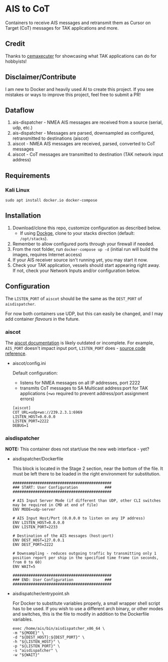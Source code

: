# AIS to CoT

Containers to receive AIS messages and retransmit them as Cursor on Target (CoT) messages for TAK applications and more.

## Credit

Thanks to [cemaxecuter](https://www.youtube.com/watch?v=4GV5yzhEG-E) for showcasing what TAK applications can do for hobbyists!

## Disclaimer/Contribute

I am new to Docker and heavily used AI to create this project. If you see mistakes or ways to improve this project, feel free to submit a PR!

## Dataflow

1. ais-dispatcher - NMEA AIS messages are received from a source (serial, udp, etc.)
2. ais-dispatcher - Messages are parsed, downsampled as configured, retransmitted to destinations (aiscot)
3. aiscot - NMEA AIS messages are received, parsed, converted to CoT messages
4. aiscot - CoT messages are transmitted to destination (TAK network input address)

## Requirements

### Kali Linux

```
sudo apt install docker.io docker-compose
```

## Installation

1. Download/clone this repo, customize configuration as described below.
   * If using [Dockge](https://github.com/louislam/dockge), clone to your stacks direction (default: `/opt/stacks`).
2. Remember to allow configured ports through your firewall if needed.
3. From the root folder, run `docker-compose up -d` (initial run will build the images, requires Internet access)
4. If your AIS receiver source isn't running yet, you may start it now.
5. Check your TAK application, vessels should start appearing right away. If not, check your Network Inputs and/or configuration below.

## Configuration

The `LISTEN_PORT` of `aiscot` should be the same as the `DEST_PORT` of `aisdispatcher`.

For now both containers use UDP, but this can easily be changed, and I may add container *flavours* in the future.

### aiscot

The [aiscot documentation](https://aiscot.readthedocs.io/en/latest/configuration/) is likely outdated or incomplete. For example, `AIS_PORT` doesn't impact input port, `LISTEN_PORT` does - [source code reference](https://github.com/snstac/aiscot/blob/main/src/aiscot/classes.py).

* aiscot/config.ini

    Default configuration:
    - listens for NMEA messages on all IP addresses, port 2222
    - transmits CoT messages to SA Multicast address:port for TAK applications (`+wo` required to prevent address/port assignment errors)

    ```
    [aiscot]
    COT_URL=udp+wo://239.2.3.1:6969
    LISTEN_HOST=0.0.0.0
    LISTEN_PORT=2222
    DEBUG=1
    ```

### aisdispatcher

**NOTE:** This container does not start/use the new web interface - yet?

* aisdispatcher/Dockerfile

    This block is located in the Stage 2 section, near the bottom of the file. It must be left there to be loaded in the right environment for substitution.

    ```
    ############################################
    ### START: User Configuration            ###
    ############################################

    # AIS Input Server Mode (if different than UDP, other CLI switches may be required in CMD at end of file)
    ENV MODE=udp-server

    # AIS Input Host/Port (0.0.0.0 to listen on any IP address)
    ENV LISTEN_HOST=0.0.0.0
    ENV LISTEN_PORT=2233

    # Destination of the AIS messages (host:port)
    ENV DEST_HOST=127.0.0.1
    ENV DEST_PORT=2222

    # Downsampling - reduces outgoing traffic by transmitting only 1 position report per ship in the specified time frame (in seconds, from 0 to 60)
    ENV WAIT=5

    ############################################
    ### END: User Configuration              ###
    ############################################
    ```

* aisdispatcher/entrypoint.sh
  
  For Docker to substitute variables properly, a small wrapper shell script has to be used. If you wish to use a different arch binary, or other modes and switches, this is the file to modify in addition to the Dockerfile variables.

    ```
    exec /home/ais/bin/aisdispatcher_x86_64 \
    -m "${MODE}" \
    -d "${DEST_HOST}:${DEST_PORT}" \
    -h "${LISTEN_HOST}" \
    -p "${LISTEN_PORT}" \
    -s "aisdispatcher" \
    -w "${WAIT}"
    ```